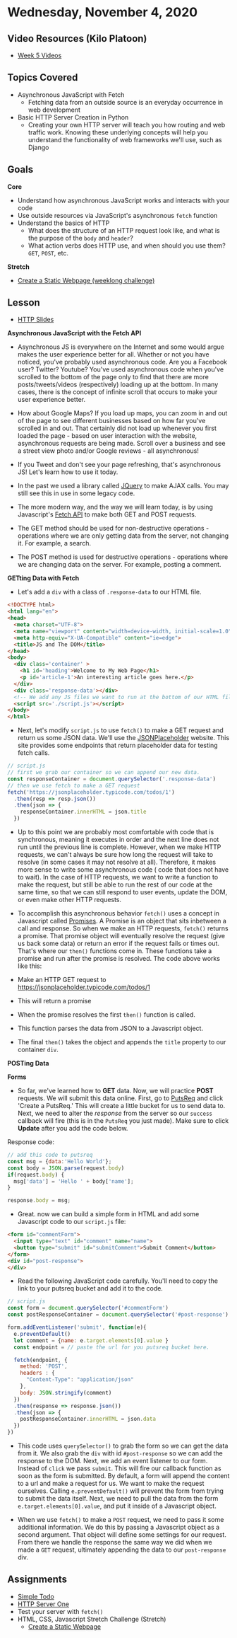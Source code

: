 # Wednesday, November 4, 2020

## Video Resources (Kilo Platoon)
- [Week 5 Videos](https://www.youtube.com/playlist?list=PLu0CiQ7bzwEQd8JEdJEAcoJzLSwvNO46m)

## Topics Covered
- Asynchronous JavaScript with Fetch
  - Fetching data from an outside source is an everyday occurrence in web development
- Basic HTTP Server Creation in Python
  - Creating your own HTTP server will teach you how routing and web traffic work. Knowing these underlying concepts will help you understand the functionality of web frameworks we'll use, such as Django

## Goals
**Core**
- Understand how asynchronous JavaScript works and interacts with your code
- Use outside resources via JavaScript's asynchronous `fetch` function
- Understand the basics of HTTP
  - What does the structure of an HTTP request look like, and what is the purpose of the `body` and `header`?
  - What action verbs does HTTP use, and when should you use them? `GET`, `POST`, etc.

**Stretch**
- [Create a Static Webpage (weeklong challenge)](https://github.com/mikeplatoon/static-webpage)

## Lesson
- [HTTP Slides](https://docs.google.com/presentation/d/18XgB39IqvBFXfJYKQdc5j2ZzlZBeOH_enugni6b__Cs/edit?usp=sharing)

**Asynchronous JavaScript with the Fetch API**

- Asynchronous JS is everywhere on the Internet and some would argue makes the user experience better for all. Whether or not you have noticed, you've probably used asynchronous code. Are you a Facebook user? Twitter? Youtube? You've used asynchronous code when you've scrolled to the bottom of the page only to find that there are more posts/tweets/videos (respectively) loading up at the bottom. In many cases, there is the concept of infinite scroll that occurs to make your user experience better.

- How about Google Maps? If you load up maps, you can zoom in and out of the page to see different businesses based on how far you've scrolled in and out. That certainly did not load up whenever you first loaded the page - based on user interaction with the website, asynchronous requests are being made. Scroll over a business and see a street view photo and/or Google reviews - all asynchronous!

- If you Tweet and don't see your page refreshing, that's asynchronous JS! Let's learn how to use it today.

- In the past we used a library called [JQuery](https://jquery.com/) to make AJAX calls. You may still see this in use in some legacy code.

- The more modern way, and the way we will learn today, is by using Javascript's [Fetch API](https://developer.mozilla.org/en-US/docs/Web/API/Fetch_API/Using_Fetch) to make both GET and POST requests.

- The GET method should be used for non-destructive operations - operations where we are only getting data from the server, not changing it. For example, a search.

- The POST method is used for destructive operations - operations where we are changing data on the server. For example, posting a comment.

**GETting Data with Fetch**

- Let's add a `div` with a class of `.response-data` to our HTML file.

```HTML
<!DOCTYPE html>
<html lang="en">
<head>
  <meta charset="UTF-8">
  <meta name="viewport" content="width=device-width, initial-scale=1.0">
  <meta http-equiv="X-UA-Compatible" content="ie=edge">
  <title>JS and The DOM</title>
</head>
<body>
  <div class='container' >
    <h1 id='heading'>Welcome to My Web Page</h1>
    <p id='article-1'>An interesting article goes here.</p>
  </div>
  <div class='response-data'></div>
  <!-- We add any JS files we want to run at the bottom of our HTML file.  -->
  <script src='./script.js'></script>
</body>
</html>
```
- Next, let's modify `script.js` to use `fetch()` to make a GET request and return us some JSON data. We'll use the [JSONPlaceholder](https://jsonplaceholder.typicode.com/) website. This site provides some endpoints that return placeholder data for testing fetch calls.

```Javascript
// script.js
// first we grab our container so we can append our new data.
const responseContainer = document.querySelector('.response-data')
// then we use fetch to make a GET request
fetch('https://jsonplaceholder.typicode.com/todos/1')
  .then(resp => resp.json())
  .then(json => {
    responseContainer.innerHTML = json.title
  })
```
- Up to this point we are probably most comfortable with code that is synchronous, meaning it executes in order and the next line does not run until the previous line is complete. However, when we make HTTP requests, we can't always be sure how long the request will take to resolve (in some cases it may not resolve at all). Therefore, it makes more sense to write some asynchronous code ( code that does not have to wait). In the case of HTTP requests, we want to write a function to make the request, but still be able to run the rest of our code at the same time, so that we can still respond to user events, update the DOM, or even make other HTTP requests.

- To accomplish this asynchronous behavior `fetch()` uses a concept in Javascript called [Promises](https://developer.mozilla.org/en-US/docs/Web/JavaScript/Reference/Global_Objects/Promise). A Promise is an object that sits inbetween a call and response. So when we make an HTTP requests, `fetch()` returns a promise. That promise object will eventually resolve the request (give us back some data) or return an error if the request fails or times out. That's where our `then()` functions come in. These functions take a promise and run after the promise is resolved. The code above works like this:

- Make an HTTP GET request to https://jsonplaceholder.typicode.com/todos/1
- This will return a promise
- When the promise resolves the first `then()` function is called.
- This function parses the data from JSON to a Javascript object.
- The final `then()` takes the object and appends the `title` property to our container `div`.

**POSTing Data**

**Forms**

- So far, we've learned how to **GET** data. Now, we will practice **POST** requests. We will submit this data online.
First, go to [PutsReq](http://putsreq.com/) and click 'Create a PutsReq.' This will create a little bucket for us
to send data to. Next, we need to alter the _response_ from the server so our `success` callback will fire (this is in the `PutsReq` you just made). Make sure to click **Update** after you add the code below.

Response code:
```JavaScript
// add this code to putsreq
const msg = {data:'Hello World'};
const body = JSON.parse(request.body)
if(request.body) {
  msg['data'] = 'Hello ' + body['name'];
}

response.body = msg;
```

- Great. now we can build a simple form in HTML and add some Javascript code to our `script.js` file:

```HTML
<form id="commentForm">
  <input type="text" id="comment" name="name">
  <button type="submit" id="submitComment">Submit Comment</button>
</form>
<div id="post-response">
</div>
```

- Read the following JavaScript code carefully. You'll need to copy the link to your putsreq bucket and add it to the code.

```JavaScript
// script.js
const form = document.querySelector('#commentForm')
const postResponseContainer = document.querySelector('#post-response')

form.addEventListener('submit', function(e){
  e.preventDefault()
  let comment = {name: e.target.elements[0].value }
  const endpoint = // paste the url for you putsreq bucket here.

  fetch(endpoint, {
    method: 'POST',
    headers : {
      "Content-Type": "application/json"
    },
    body: JSON.stringify(comment)
  })
  .then(response => response.json())
  .then(json => {
    postResponseContainer.innerHTML = json.data
  })
})
```
- This code uses `querySelector()` to grab the form so we can get the data from it. We also grab the `div` with id `#post-response` so we can add the response to the DOM. Next, we add an event listener to our form. Instead of `click` we pass `submit`. This will fire our callback function as soon as the form is submitted. By default, a form will append the content to a url and make a request for us. We want to make the request ourselves. Calling `e.preventDefault()` will prevent the form from trying to submit the data itself. Next, we need to pull the data from the form `e.target.elements[0].value`, and put it inside of a Javascript object.

- When we use `fetch()` to make a `POST` request, we need to pass it some additional information. We do this by passing a Javascript object as a second argument. That object will define some settings for our request. From there we handle the response the same way we did when we made a `GET` request, ultimately appending the data to our `post-response` div.

## Assignments
* [Simple Todo](https://github.com/mikeplatoon/simple-todo)
* [HTTP Server One](https://github.com/mikeplatoon/http-server-one)
* Test your server with `fetch()`
* HTML, CSS, Javascript Stretch Challenge (Stretch)
  * [Create a Static Webpage](https://github.com/mikeplatoon/static-webpage)
